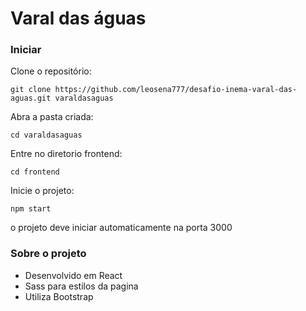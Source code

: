 # Varal das águas 

### Iniciar
Clone o repositório:

    git clone https://github.com/leosena777/desafio-inema-varal-das-aguas.git varaldasaguas

Abra a pasta criada:

    cd varaldasaguas

Entre no diretorio frontend:

    cd frontend


Inicie o projeto:

    npm start
    
o projeto deve iniciar automaticamente na porta 3000

### Sobre  o projeto

- Desenvolvido em React 
- Sass para estilos da pagina 
- Utiliza Bootstrap